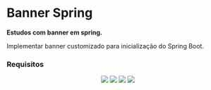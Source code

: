 # Banner Spring 
**Estudos com banner em spring.**

Implementar banner customizado para inicialização do Spring Boot.

### Requisitos

<p align="center">
	<img loading="lazy" src="https://img.shields.io/badge/Java-17-blue?logo=openjdk"/>
	<img loading="lazy" src="https://img.shields.io/badge/Spring-3.4.3-blue?logo=spring"/>
	<img loading="lazy" src="https://img.shields.io/badge/Git-2.43.0-blue?logo=git"/>
	<img loading="lazy" src="https://img.shields.io/badge/Maven-3.9.3-blue?logo=apachemaven"/>
</p>
